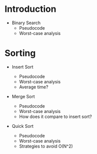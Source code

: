 # Introduction 

- Binary Search
  - Pseudocode
  - Worst-case analysis

# Sorting

- Insert Sort 
  - Pseudocode
  - Worst-case analysis
  - Average time?
  
- Merge Sort 
  - Pseudocode
  - Worst-case analysis
  - How does it compare to insert sort?
  
- Quick Sort 
  - Pseudocode
  - Worst-case analysis
  - Strategies to avoid O(N^2) 
